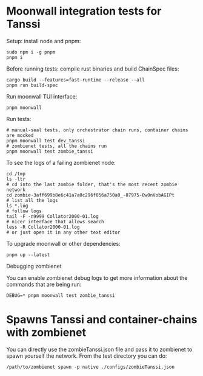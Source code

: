 # Moonwall integration tests for Tanssi

Setup: install node and pnpm:

```
sudo npm i -g pnpm
pnpm i
```

Before running tests: compile rust binaries and build ChainSpec files:

```
cargo build --features=fast-runtime --release --all
pnpm run build-spec
```

Run moonwall TUI interface:

```
pnpm moonwall
```

Run tests:

```
# manual-seal tests, only orchestrator chain runs, container chains are mocked
pnpm moonwall test dev_tanssi
# zombienet tests, all the chains run
pnpm moonwall test zombie_tanssi
```

To see the logs of a failing zombienet node:

```
cd /tmp
ls -ltr
# cd into the last zombie folder, that's the most recent zombie network
cd zombie-3aff699b8e6c41a7a0c296f056a750a0_-87975-Ow0nVobAGIPt
# list all the logs
ls *.log
# follow logs
tail -F -n9999 Collator2000-01.log
# nicer interface that allows search
less -R Collator2000-01.log
# or just open it in any other text editor
```

To upgrade moonwall or other dependencies:

```
pnpm up --latest
```

Debugging zombienet

You can enable zombienet debug logs to get more information about the commands that are being run:

```
DEBUG=* pnpm moonwall test zombie_tanssi
```

# Spawns Tanssi and container-chains with zombienet
You can directly use the zombieTanssi.json file and pass it to zombienet to spawn yourself the network. From the test directory you can do:

```
/path/to/zombienet spawn -p native ./configs/zombieTanssi.json
```

